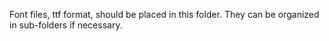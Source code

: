 Font files, ttf format, should be placed in this folder. They can be organized in sub-folders if necessary.
